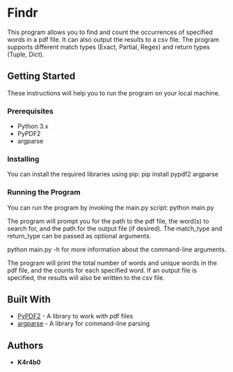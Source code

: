 # Findr

This program allows you to find and count the occurrences of specified words in a pdf file. It can also output the results to a csv file. The program supports different match types (Exact, Partial, Regex) and return types (Tuple, Dict).

## Getting Started

These instructions will help you to run the program on your local machine.

### Prerequisites

- Python 3.x
- PyPDF2
- argparse

### Installing

You can install the required libraries using pip: pip install pypdf2 argparse

### Running the Program

You can run the program by invoking the main.py script: python main.py

The program will prompt you for the path to the pdf file, the word(s) to search for, and the path for the output file (if desired). The match_type and return_type can be passed as optional arguments.

python main.py -h for more information about the command-line arguments.

The program will print the total number of words and unique words in the pdf file, and the counts for each specified word. If an output file is specified, the results will also be written to the csv file.

## Built With

* [PyPDF2](https://pythonhosted.org/PyPDF2/) - A library to work with pdf files
* [argparse](https://docs.python.org/3/library/argparse.html) - A library for command-line parsing

## Authors

* **K4r4b0** 